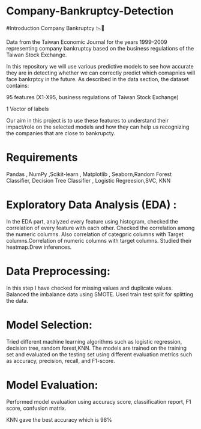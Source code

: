 # Company-Bankruptcy-Detection
#Introduction
Company Bankruptcy 📉💸


Data from the Taiwan Economic Journal for the years 1999–2009 representing company bankruptcy based on the business regulations of the Taiwan Stock Exchange.

In this repository we will use various predictive models to see how accurate they are in detecting whether we can correctly predict which comapnies will face bankrptcy in the future. As described in the data section, the dataset contains:

95 features (X1-X95, business regulations of Taiwan Stock Exchange)

1 Vector of labels

Our aim in this project is to use these features to understand their impact/role on the selected models and how they can help us recognizing the companies that are close to bankrupcty.
 
# Requirements

Pandas , NumPy ,Scikit-learn , Matplotlib , Seaborn,Random Forest Classifier, Decision Tree Classifier , Logistic Regreesion,SVC, KNN

# Exploratory Data Analysis (EDA) :

In the EDA part, analyzed every feature using histogram, checked the correlation of every feature with each other. Checked the correlation among the numeric columns. 
Also correlation of categpric columns with Target columns.Correlation of numeric columns with target columns. Studied their heatmap.Drew inferences.


# Data Preprocessing:
In this step I have checked for missing values and duplicate values. Balanced the imbalance data using SMOTE. Used train test split for splitting the data.


# Model Selection:
Tried different machine learning algorithms such as logistic regression, decision tree, random forest,KNN. The models are trained on the training set and evaluated on the testing set using different evaluation metrics such as accuracy, precision, recall, and F1-score.

# Model Evaluation:
 Performed model evaluation using accuracy score, classification report, F1 score, confusion matrix.  
 
 KNN gave the best accuracy which is 98%
